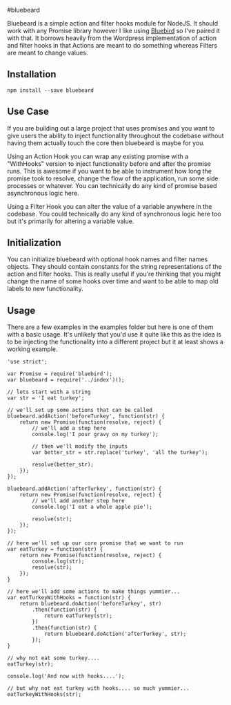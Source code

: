 #bluebeard

Bluebeard is a simple action and filter hooks module for NodeJS.  It should work with any Promise library however I like using [Bluebird](https://github.com/petkaantonov/bluebird) so I've paired it with that.  It borrows heavily from the Wordpress implementation of action and filter hooks in that Actions are meant to do something whereas Filters are meant to change values.

## Installation

`npm install --save bluebeard`

## Use Case

If you are building out a large project that uses promises and you want to give users the ability to inject functionality throughout the codebase without having them actually touch the core then bluebeard is maybe for you.  

Using an Action Hook you can wrap any existing promise with a "WithHooks" version to inject functionality before and after the promise runs.  This is awesome if you want to be able to instrument how long the promise took to resolve, change the flow of the application, run some side processes or whatever.  You can technically do any kind of promise based asynchronous logic here.

Using a Filter Hook you can alter the value of a variable anywhere in the codebase.  You could technically do any kind of synchronous logic here too but it's primarily for altering a variable value.

## Initialization

You can initialize bluebeard with optional hook names and filter names objects.  They should contain constants for the string representations of the action and filter hooks.  This is really useful if you're thinking that you might change the name of some hooks over time and want to be able to map old labels to new functionality. 

## Usage

There are a few examples in the examples folder but here is one of them with a basic usage.  It's unlikely that you'd use it quite like this as the idea is to be injecting the functionality into a different project but it at least shows a working example.

```
'use strict';

var Promise = require('bluebird');
var bluebeard = require('../index')();

// lets start with a string
var str = 'I eat turkey';

// we'll set up some actions that can be called
bluebeard.addAction('beforeTurkey', function(str) {
	return new Promise(function(resolve, reject) {
		// we'll add a step here
		console.log('I pour gravy on my turkey');

		// then we'll modify the inputs
		var better_str = str.replace('turkey', 'all the turkey');

		resolve(better_str);
	});
});

bluebeard.addAction('afterTurkey', function(str) {
	return new Promise(function(resolve, reject) {
		// we'll add another step here
		console.log('I eat a whole apple pie');

		resolve(str);
	});
});

// here we'll set up our core promise that we want to run
var eatTurkey = function(str) {
	return new Promise(function(resolve, reject) {
		console.log(str);
		resolve(str);
	});
}

// here we'll add some actions to make things yummier...
var eatTurkeyWithHooks = function(str) {
	return bluebeard.doAction('beforeTurkey', str)
        .then(function(str) {
            return eatTurkey(str);
        })
        .then(function(str) {
            return bluebeard.doAction('afterTurkey', str);
        });
}

// why not eat some turkey....
eatTurkey(str);

console.log('And now with hooks....');

// but why not eat turkey with hooks.... so much yummier...
eatTurkeyWithHooks(str);
```